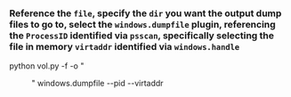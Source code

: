 ### Reference the `file`, specify the `dir` you want the output dump files to go to, select the `windows.dumpfile` plugin, referencing the `ProcessID` identified via `psscan`, specifically selecting the file in memory `virtaddr` identified via `windows.handle`
python vol.py -f <file> -o "<dir>" windows.dumpfile --pid <pid> --virtaddr <offset>
